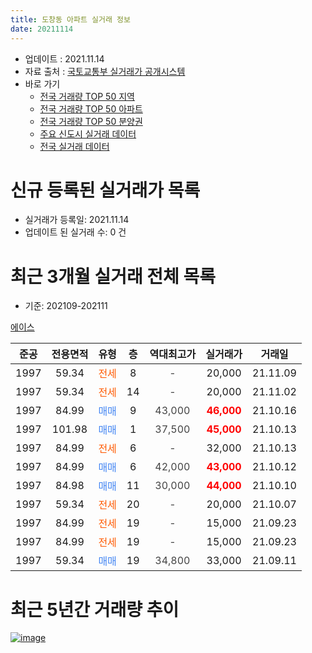 ```yaml
---
title: 도창동 아파트 실거래 정보
date: 20211114
---
```


* 업데이트 : 2021.11.14
* 자료 출처 : [국토교통부 실거래가 공개시스템](http://rt.molit.go.kr)
* 바로 가기
    * [전국 거래량 TOP 50 지역](https://apt-info.github.io/apt-trade-info/tr)
    * [전국 거래량 TOP 50 아파트](https://apt-info.github.io/apt-trade-info/ta)
    * [전국 거래량 TOP 50 분양권](https://apt-info.github.io/apt-trade-info/tb)
    * [주요 신도시 실거래 데이터](https://apt-info.github.io/apt-trade-info/newtown)
    * [전국 실거래 데이터](https://apt-info.github.io/apt-trade-info/all)



<script async src="https://pagead2.googlesyndication.com/pagead/js/adsbygoogle.js"></script>
<!-- 기본광고 -->
<ins class="adsbygoogle"
     style="display:block"
     data-ad-client="ca-pub-1142216861245946"
     data-ad-slot="4805727019"
     data-ad-format="auto"
     data-full-width-responsive="true"></ins>
<script>
     (adsbygoogle = window.adsbygoogle || []).push({});
</script>


# 신규 등록된 실거래가 목록

* 실거래가 등록일: 2021.11.14
* 업데이트 된 실거래 수: 0 건




<script async src="https://pagead2.googlesyndication.com/pagead/js/adsbygoogle.js"></script>
<!-- 기본광고 -->
<ins class="adsbygoogle"
     style="display:block"
     data-ad-client="ca-pub-1142216861245946"
     data-ad-slot="4805727019"
     data-ad-format="auto"
     data-full-width-responsive="true"></ins>
<script>
     (adsbygoogle = window.adsbygoogle || []).push({});
</script>


# 최근 3개월 실거래 전체 목록
* 기준: 202109-202111


[에이스](https://search.naver.com/search.naver?query=%EC%97%90%EC%9D%B4%EC%8A%A4)

|준공|전용면적|유형|층|역대최고가|실거래가|거래일|
|:---:|:---:|:---:|:---:|:---:|:---:|:---:|
|1997|59.34|<span style="color:#FF5A00">전세</span>|8|<span style="color:#444444">-</span>|20,000|21.11.09|
|1997|59.34|<span style="color:#FF5A00">전세</span>|14|<span style="color:#444444">-</span>|20,000|21.11.02|
|1997|84.99|<span style="color:#4285F3">매매</span>|9|<span style="color:#444444">43,000</span>|<b><span style="color:#FF0000">46,000</span></b>|21.10.16|
|1997|101.98|<span style="color:#4285F3">매매</span>|1|<span style="color:#444444">37,500</span>|<b><span style="color:#FF0000">45,000</span></b>|21.10.13|
|1997|84.99|<span style="color:#FF5A00">전세</span>|6|<span style="color:#444444">-</span>|32,000|21.10.13|
|1997|84.99|<span style="color:#4285F3">매매</span>|6|<span style="color:#444444">42,000</span>|<b><span style="color:#FF0000">43,000</span></b>|21.10.12|
|1997|84.98|<span style="color:#4285F3">매매</span>|11|<span style="color:#444444">30,000</span>|<b><span style="color:#FF0000">44,000</span></b>|21.10.10|
|1997|59.34|<span style="color:#FF5A00">전세</span>|20|<span style="color:#444444">-</span>|20,000|21.10.07|
|1997|84.99|<span style="color:#FF5A00">전세</span>|19|<span style="color:#444444">-</span>|15,000|21.09.23|
|1997|84.99|<span style="color:#FF5A00">전세</span>|19|<span style="color:#444444">-</span>|15,000|21.09.23|
|1997|59.34|<span style="color:#4285F3">매매</span>|19|<span style="color:#444444">34,800</span>|33,000|21.09.11|



<script async src="https://pagead2.googlesyndication.com/pagead/js/adsbygoogle.js"></script>
<!-- 기본광고 -->
<ins class="adsbygoogle"
     style="display:block"
     data-ad-client="ca-pub-1142216861245946"
     data-ad-slot="4805727019"
     data-ad-format="auto"
     data-full-width-responsive="true"></ins>
<script>
     (adsbygoogle = window.adsbygoogle || []).push({});
</script>


# 최근 5년간 거래량 추이


<div style="width:100%;">
    <canvas id="deal_progress" height="200"></canvas>
</div>

<script>
new Chart(document.getElementById("deal_progress"), {
    type: 'line',
    data: {
        labels: ['16.01','16.02','16.03','16.04','16.05','16.06','16.07','16.08','16.09','16.10','16.11','16.12','17.01','17.02','17.03','17.04','17.05','17.06','17.07','17.08','17.09','17.10','17.11','17.12','18.01','18.02','18.03','18.04','18.05','18.06','18.07','18.08','18.09','18.10','18.11','18.12','19.01','19.02','19.03','19.04','19.05','19.06','19.07','19.08','19.09','19.10','19.11','19.12','20.01','20.02','20.03','20.04','20.05','20.06','20.07','20.08','20.09','20.10','20.11','20.12','21.01','21.02','21.03','21.04','21.05','21.06','21.07','21.08','21.09','21.10','21.11'],
        datasets: [{
            label: '매매/분양권',
            data: [3,2,4,3,0,6,4,6,6,8,7,4,2,7,6,3,4,2,3,2,4,3,2,3,2,1,5,1,5,6,4,4,7,4,1,1,3,1,4,3,3,1,4,1,5,7,3,3,8,9,26,12,17,12,9,4,5,7,4,7,7,9,10,1,2,3,3,1,1,4,0],
            borderColor: "rgba(66, 133, 243, 1)",
            backgroundColor: "rgba(66, 133, 243, 0.05)",
            borderWidth: 1,
            pointRadius: 0,
            fill: false,
            lineTension: 0
        },{
            label: '전/월세',
            data: [1,5,4,6,5,2,2,3,2,10,3,1,2,0,6,5,5,0,5,4,7,2,4,1,1,0,4,3,0,4,3,4,3,2,6,1,3,3,1,4,6,1,0,2,3,1,5,2,2,2,8,6,5,6,8,11,4,0,3,3,0,4,7,4,4,3,5,7,2,2,2],
            borderColor: "rgba(255, 90, 0, 1)",
            backgroundColor: "rgba(255, 90, 0, 0.05)",
            borderWidth: 1,
            pointRadius: 0,
            fill: false,
            lineTension: 0
        },{
            label: '합계',
            data: [4,7,8,9,5,8,6,9,8,18,10,5,4,7,12,8,9,2,8,6,11,5,6,4,3,1,9,4,5,10,7,8,10,6,7,2,6,4,5,7,9,2,4,3,8,8,8,5,10,11,34,18,22,18,17,15,9,7,7,10,7,13,17,5,6,6,8,8,3,6,2],
            borderColor: "rgba(0, 0, 0, 1)",
            backgroundColor: "rgba(0, 0, 0, 0.03)",
            borderWidth: 0.1,
            pointRadius: 0,
            fill: true,
            lineTension: 0
        }
        ]
    },
    options: {
        responsive: true,
        title: {
            display: false
        },
        tooltips: {
            mode: 'index',
            intersect: false
        },
        hover: {
            mode: 'nearest',
            intersect: true
        },
        scales: {
            xAxes: [{
                display: true,
                scaleLabel: {
                    display: true,
                    labelString: '년/월'
                }
            }],
            yAxes: [{
                display: true,
                ticks: {
                    suggestedMin: 0,
                },
                scaleLabel: {
                    display: true,
                    labelString: '실거래 수'
                }
            }]
        }
    }
});

</script>


[![image](https://apt-info.github.io/images/2020-01-03-apt-trade-info/1024x500.png)](https://play.google.com/store/apps/details?id=com.aptinfo.apttradeinfo)

